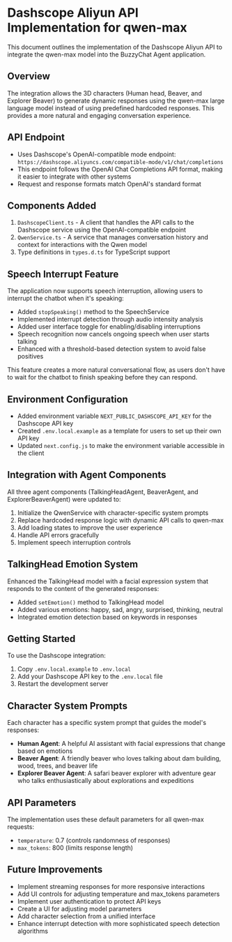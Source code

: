 # Dashscope Aliyun API Implementation for qwen-max

This document outlines the implementation of the Dashscope Aliyun API to integrate the qwen-max model into the BuzzyChat Agent application.

## Overview

The integration allows the 3D characters (Human head, Beaver, and Explorer Beaver) to generate dynamic responses using the qwen-max large language model instead of using predefined hardcoded responses. This provides a more natural and engaging conversation experience.

## API Endpoint

- Uses Dashscope's OpenAI-compatible mode endpoint: `https://dashscope.aliyuncs.com/compatible-mode/v1/chat/completions`
- This endpoint follows the OpenAI Chat Completions API format, making it easier to integrate with other systems
- Request and response formats match OpenAI's standard format

## Components Added

1. `DashscopeClient.ts` - A client that handles the API calls to the Dashscope service using the OpenAI-compatible endpoint
2. `QwenService.ts` - A service that manages conversation history and context for interactions with the Qwen model
3. Type definitions in `types.d.ts` for TypeScript support

## Speech Interrupt Feature

The application now supports speech interruption, allowing users to interrupt the chatbot when it's speaking:

- Added `stopSpeaking()` method to the SpeechService
- Implemented interrupt detection through audio intensity analysis
- Added user interface toggle for enabling/disabling interruptions
- Speech recognition now cancels ongoing speech when user starts talking
- Enhanced with a threshold-based detection system to avoid false positives

This feature creates a more natural conversational flow, as users don't have to wait for the chatbot to finish speaking before they can respond.

## Environment Configuration

- Added environment variable `NEXT_PUBLIC_DASHSCOPE_API_KEY` for the Dashscope API key
- Created `.env.local.example` as a template for users to set up their own API key
- Updated `next.config.js` to make the environment variable accessible in the client

## Integration with Agent Components

All three agent components (TalkingHeadAgent, BeaverAgent, and ExplorerBeaverAgent) were updated to:

1. Initialize the QwenService with character-specific system prompts
2. Replace hardcoded response logic with dynamic API calls to qwen-max
3. Add loading states to improve the user experience
4. Handle API errors gracefully
5. Implement speech interruption controls

## TalkingHead Emotion System

Enhanced the TalkingHead model with a facial expression system that responds to the content of the generated responses:

- Added `setEmotion()` method to TalkingHead model
- Added various emotions: happy, sad, angry, surprised, thinking, neutral
- Integrated emotion detection based on keywords in responses

## Getting Started

To use the Dashscope integration:

1. Copy `.env.local.example` to `.env.local`
2. Add your Dashscope API key to the `.env.local` file
3. Restart the development server

## Character System Prompts

Each character has a specific system prompt that guides the model's responses:

- **Human Agent**: A helpful AI assistant with facial expressions that change based on emotions
- **Beaver Agent**: A friendly beaver who loves talking about dam building, wood, trees, and beaver life
- **Explorer Beaver Agent**: A safari beaver explorer with adventure gear who talks enthusiastically about explorations and expeditions

## API Parameters

The implementation uses these default parameters for all qwen-max requests:
- `temperature`: 0.7 (controls randomness of responses)
- `max_tokens`: 800 (limits response length)

## Future Improvements

- Implement streaming responses for more responsive interactions
- Add UI controls for adjusting temperature and max_tokens parameters
- Implement user authentication to protect API keys
- Create a UI for adjusting model parameters
- Add character selection from a unified interface
- Enhance interrupt detection with more sophisticated speech detection algorithms 